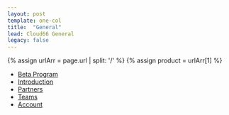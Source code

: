 ```yaml
---
layout: post
template: one-col
title:  "General"
lead: Cloud66 General
legacy: false
---
```


{% assign urlArr = page.url | split: '/' %}
{% assign product = urlArr[1] %}

- [Beta Program](beta-program)
- [Introduction](introduction)
- [Partners](partners)
- [Teams](teams)
- [Account](account)
